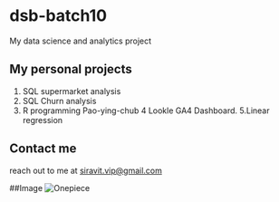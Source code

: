 # dsb-batch10
My data science and analytics project

## My personal projects 

1. SQL supermarket analysis
2. SQL Churn analysis
3. R programming Pao-ying-chub
4 Lookle GA4 Dashboard.
5.Linear regression

## Contact me
 reach out to me at siravit.vip@gmail.com

 ##Image
 ![Onepiece](https://staticg.sportskeeda.com/editor/2023/08/18467-16921881485426-1920.jpg)
